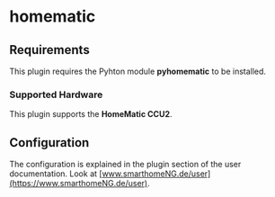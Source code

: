 # homematic  

## Requirements

This plugin requires the Pyhton module **pyhomematic** to be installed.


### Supported Hardware

This plugin supports the **HomeMatic CCU2**.


## Configuration

The configuration is explained in the plugin section of the user documentation. Look at [www.smarthomeNG.de/user](https://www.smarthomeNG.de/user).

